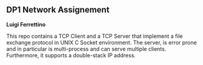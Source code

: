 ## DP1 Network Assignement 
**Luigi Ferrettino**

This repo contains a TCP Client and a TCP Server that implement a file exchange protocol in UNIX C Socket environment. The server, is error prone and in particular is multi-process and can serve multiple clients. 
Furthermore, it supports a double-stack IP address.